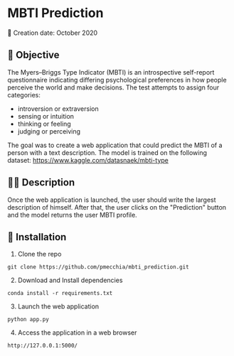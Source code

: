 # MBTI Prediction
:date: Creation date: October 2020

## :dart: Objective

The Myers–Briggs Type Indicator (MBTI) is an introspective self-report questionnaire indicating differing psychological preferences in how people perceive the world and make decisions. The test attempts to assign four categories:

 * introversion or extraversion
 * sensing or intuition
 * thinking or feeling
 * judging or perceiving
 
The goal was to create a web application that could predict the MBTI of a person with a text description.
The model is trained on the following dataset:
<a href="https://www.kaggle.com/datasnaek/mbti-type" target="_blank">https://www.kaggle.com/datasnaek/mbti-type</a>

## :male_detective:	Description

Once the web application is launched, the user should write the largest description of himself. After that, the user clicks on the "Prediction" button and the model returns the user MBTI profile.

## :robot: Installation
 1. Clone the repo
 
```
git clone https://github.com/pmecchia/mbti_prediction.git
```

 2. Download and Install dependencies
 
```
conda install -r requirements.txt
```

 3. Launch the web application
 
```
python app.py
```

 4. Access the application in a web browser

```
http://127.0.0.1:5000/
```
